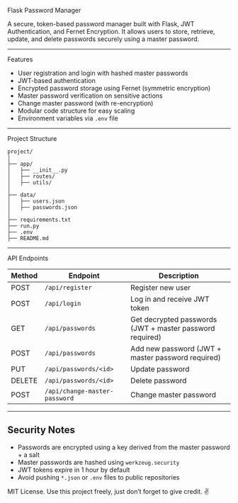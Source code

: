 
Flask Password Manager

A secure, token-based password manager built with Flask, JWT Authentication, and Fernet Encryption. It allows users to store, retrieve, update, and delete passwords securely using a master password.

---

 Features

- User registration and login with hashed master passwords
- JWT-based authentication
- Encrypted password storage using Fernet (symmetric encryption)
- Master password verification on sensitive actions
- Change master password (with re-encryption)
- Modular code structure for easy scaling
- Environment variables via `.env` file

---
Project Structure

```
project/
│
├── app/
│   ├── __init__.py
│   ├── routes/
│   ├── utils/
│
├── data/
│   ├── users.json
│   ├── passwords.json
│
├── requirements.txt
├── run.py              
├── .env                
├── README.md
```

---

API Endpoints

| Method | Endpoint                          | Description                        |
|--------|-----------------------------------|------------------------------------|
| POST   | `/api/register`                   | Register new user                  |
| POST   | `/api/login`                      | Log in and receive JWT token       |
| GET    | `/api/passwords`                  | Get decrypted passwords (JWT + master password required) |
| POST   | `/api/passwords`                  | Add new password (JWT + master password required) |
| PUT    | `/api/passwords/<id>`             | Update password                    |
| DELETE | `/api/passwords/<id>`             | Delete password                    |
| POST   | `/api/change-master-password`     | Change master password             |

---

## Security Notes

- Passwords are encrypted using a key derived from the master password + a salt
- Master passwords are hashed using `werkzeug.security`
- JWT tokens expire in 1 hour by default
- Avoid pushing `*.json` or `.env` files to public repositories

MIT License. Use this project freely, just don’t forget to give credit. ✌️
